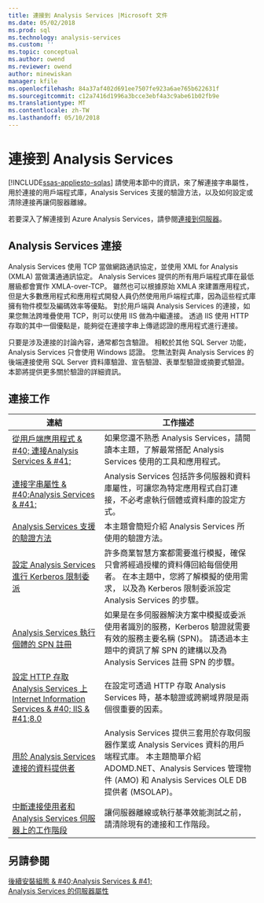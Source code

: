 ```yaml
---
title: 連接到 Analysis Services |Microsoft 文件
ms.date: 05/02/2018
ms.prod: sql
ms.technology: analysis-services
ms.custom: ''
ms.topic: conceptual
ms.author: owend
ms.reviewer: owend
author: minewiskan
manager: kfile
ms.openlocfilehash: 84a37af402d691ee7507fe923a6ae765b622631f
ms.sourcegitcommit: c12a7416d1996a3bcce3ebf4a3c9abe61b02fb9e
ms.translationtype: MT
ms.contentlocale: zh-TW
ms.lasthandoff: 05/10/2018
---
```

# <a name="connect-to-analysis-services"></a>連接到 Analysis Services
[!INCLUDE[ssas-appliesto-sqlas](../../includes/ssas-appliesto-sqlas.md)]
  請使用本節中的資訊，來了解連接字串屬性，用於連接的用戶端程式庫，Analysis Services 支援的驗證方法，以及如何設定或清除連接再讓伺服器離線。  

若要深入了解連接到 Azure Analysis Services，請參閱[連接到伺服器](https://docs.microsoft.com/azure/analysis-services/analysis-services-connect)。
  
## <a name="analysis-services-connections"></a>Analysis Services 連接  
 Analysis Services 使用 TCP 當做網路通訊協定，並使用 XML for Analysis (XMLA) 當做溝通通訊協定。 Analysis Services 提供的所有用戶端程式庫在最低層級都會實作 XMLA-over-TCP。 雖然也可以根據原始 XMLA 來建置應用程式，但是大多數應用程式和應用程式開發人員仍然使用用戶端程式庫，因為這些程式庫擁有物件模型及編碼效率等優點。 對於用戶端與 Analysis Services 的連接，如果您無法跨堆疊使用 TCP，則可以使用 IIS 做為中繼連接。 透過 IIS 使用 HTTP 存取的其中一個優點是，能夠從在連接字串上傳遞認證的應用程式進行連接。  
  
 只要是涉及連接的討論內容，通常都包含驗證。 相較於其他 SQL Server 功能，Analysis Services 只會使用 Windows 認證。 您無法對與 Analysis Services 的後端連接使用 SQL Server 資料庫驗證、宣告驗證、表單型驗證或摘要式驗證。 本節將提供更多關於驗證的詳細資訊。  
  
##  <a name="bkmk_clientApps"></a> 連接工作  
  
|連結|工作描述|  
|----------|----------------------|  
|[從用戶端應用程式 & #40; 連接Analysis Services & #41;](../../analysis-services/instances/connect-from-client-applications-analysis-services.md)|如果您還不熟悉 Analysis Services，請閱讀本主題，了解最常搭配 Analysis Services 使用的工具和應用程式。|  
|[連接字串屬性 & #40;Analysis Services & #41;](../../analysis-services/instances/connection-string-properties-analysis-services.md)|Analysis Services 包括許多伺服器和資料庫屬性，可讓您為特定應用程式自訂連接，不必考慮執行個體或資料庫的設定方式。|  
|[Analysis Services 支援的驗證方法](../../analysis-services/instances/authentication-methodologies-supported-by-analysis-services.md)|本主題會簡短介紹 Analysis Services 所使用的驗證方法。|  
|[設定 Analysis Services 進行 Kerberos 限制委派](../../analysis-services/instances/configure-analysis-services-for-kerberos-constrained-delegation.md)|許多商業智慧方案都需要進行模擬，確保只會將經過授權的資料傳回給每個使用者。 在本主題中，您將了解模擬的使用需求， 以及為 Kerberos 限制委派設定 Analysis Services 的步驟。|  
|[Analysis Services 執行個體的 SPN 註冊](../../analysis-services/instances/spn-registration-for-an-analysis-services-instance.md)|如果是在多伺服器解決方案中模擬或委派使用者識別的服務，Kerberos 驗證就需要有效的服務主要名稱 (SPN)。 請透過本主題中的資訊了解 SPN 的建構以及為 Analysis Services 註冊 SPN 的步驟。|  
|[設定 HTTP 存取 Analysis Services 上 Internet Information Services & #40; IIS & #41;8.0](../../analysis-services/instances/configure-http-access-to-analysis-services-on-iis-8-0.md)|在設定可透過 HTTP 存取 Analysis Services 時，基本驗證或跨網域界限是兩個很重要的因素。|  
|[用於 Analysis Services 連接的資料提供者](../../analysis-services/instances/data-providers-used-for-analysis-services-connections.md)|Analysis Services 提供三套用於存取伺服器作業或 Analysis Services 資料的用戶端程式庫。 本主題簡單介紹 ADOMD.NET、Analysis Services 管理物件 (AMO) 和 Analysis Services OLE DB 提供者 (MSOLAP)。|  
|[中斷連接使用者和 Analysis Services 伺服器上的工作階段](../../analysis-services/instances/disconnect-users-and-sessions-on-analysis-services-server.md)|讓伺服器離線或執行基準效能測試之前，請清除現有的連接和工作階段。|  
  
## <a name="see-also"></a>另請參閱  
 [後續安裝組態 & #40;Analysis Services & #41;](../../analysis-services/instances/post-install-configuration-analysis-services.md)   
 [Analysis Services 的伺服器屬性](../../analysis-services/server-properties/server-properties-in-analysis-services.md)   
  
  
